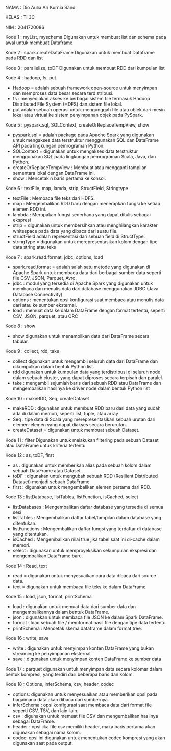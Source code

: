 NAMA : Dio Aulia Ari Kurnia Sandi

KELAS : TI 3C

NIM : 2041720086


Kode 1 : myList, myschema 
Digunakan untuk membuat list dan schema pada awal untuk membuat Dataframe

Kode 2 : spark.createDataFrame
Digunakan untuk membuat Dataframe pada RDD dan list

Kode 3 : parallelize, toDF
Digunakan untuk membuat RDD dari kumpulan list

Kode 4 : hadoop, fs, put
- Hadoop = adalah sebuah framework open-source untuk menyimpan dan memproses data besar secara terdistribusi.
- fs : menyediakan akses ke berbagai sistem file termasuk Hadoop Distributed File System (HDFS) dan sistem file lokal.
- put adalah sebuah operasi untuk mengunggah file atau objek dari mesin lokal atau virtual ke sistem penyimpanan objek pada PySpark.

Kode 5 : pyspark.sql, SQLContext, createOrReplaceTempView, show
- pyspark.sql = adalah package pada Apache Spark yang digunakan untuk mengakses data terstruktur menggunakan SQL dan DataFrame API pada lingkungan pemrograman Python.
- SQLContext = digunakan untuk mengakses data terstruktur menggunakan SQL pada lingkungan pemrograman Scala, Java, dan Python.
- createOrReplaceTempView : Membuat atau mengganti tampilan sementara lokal dengan DataFrame ini.
- show : Mencetak n baris pertama ke konsol.

Kode 6 : textFile, map, lamda, strip, StructField, Stringtype
- textFile : Membaca file teks dari HDFS.
- map : Mengembalikan RDD baru dengan menerapkan fungsi ke setiap elemen RDD ini.
- lambda : Merupakan fungsi sederhana yang dapat ditulis sebagai ekspresi
- strip = digunakan untuk membersihkan atau menghilangkan karakter whitespace pada data yang dibaca dari suatu file.
- structField adalah representasi dari sebuah field di StructType.
- stringType = digunakan untuk merepresentasikan kolom dengan tipe data string atau teks

Kode 7 : spark.read.format, jdbc, options, load
- spark.read.format = adalah salah satu metode yang digunakan di Apache Spark untuk membaca data dari berbagai sumber data seperti file CSV, JSON, Parquet, Avro.
- jdbc : modul yang tersedia di Apache Spark yang digunakan untuk membaca dan menulis data dari database menggunakan JDBC (Java Database Connectivity)
- options : menentukan opsi konfigurasi saat membaca atau menulis data dari atau ke sumber eksternal.
- load : memuat data ke dalam DataFrame dengan format tertentu, seperti CSV, JSON, parquet, atau ORC

Kode 8 : show
- show digunakan untuk menampilkan data dari DataFrame secara tabular.

Kode 9 : collect, rdd, take
- collect digunakan untuk mengambil seluruh data dari DataFrame dan dikumpulkan dalam bentuk Python list.
- rdd digunakan untuk kumpulan data yang terdistribusi di seluruh node dalam sebuah cluster, yang dapat diproses secara terpisah dan paralel.
- take : mengambil sejumlah baris dari sebuah RDD atau DataFrame dan mengembalikan hasilnya ke driver node dalam bentuk Python list

Kode 10 : makeRDD, Seq, createDataset
- makeRDD : digunakan untuk membuat RDD baru dari data yang sudah ada di dalam memori, seperti list, tuple, atau array
- Seq : tipe data di Scala yang merepresentasikan sebuah urutan dari elemen-elemen yang dapat diakses secara berurutan.
- createDataset = digunakan untuk membuat sebuah Dataset.

Kode 11 : filter
Digunakan untuk melakukan filtering pada sebuah Dataset atau DataFrame untuk kriteria tertentu

Kode 12 : as, toDF, first
- as : digunakan untuk memberikan alias pada sebuah kolom dalam sebuah DataFrame atau Dataset
- toDF : digunakan untuk mengubah sebuah RDD (Resilient Distributed Dataset) menjadi sebuah DataFrame
- first : digunakan untuk mengembalikan elemen pertama dari RDD.

Kode 13 : listDatabase, listTables, listFunction, isCached, select
- listDatabases : Mengembalikan daftar database yang tersedia di semua sesi
- listTables : Mengembalikan daftar tabel/tampilan dalam database yang ditentukan.
- listFunctions : Mengembalikan daftar fungsi yang terdaftar di database yang ditentukan.
- isCached : Mengembalikan nilai true jika tabel saat ini di-cache dalam memori.
- select : digunakan untuk memproyeksikan sekumpulan ekspresi dan mengembalikan DataFrame baru.

Kode 14 : Read, text
- read = digunakan untuk menyesuaikan cara data dibaca dari source data.
- text = digunakan untuk membaca file teks ke dalam DataFrame.

Kode 15 : load, json, format, printSchema
- load : digunakan untuk memuat data dari sumber data dan mengembalikannya dalam bentuk DataFrame.
- json : digunakan untuk membaca file JSON ke dalam Spark DataFrame.
- format : load sebuah file / memformat hasil file dengan tipe data tertentu
- printSchema : Mencetak skema dataframe dalam format tree.

Kode 16 : write, save
- write : digunakan untuk menyimpan konten DataFrame yang bukan streaming ke penyimpanan eksternal.
- save : digunakan untuk menyimpan konten DataFrame ke sumber data

Kode 17 : parquet
digunakan untuk menyimpan data secara kolomar dalam bentuk kompresi, yang terdiri dari beberapa baris dan kolom. 

Kode 18 : Options, inferSchema, csv, header, codec
- options: digunakan untuk menyesuaikan atau memberikan opsi pada bagaimana data akan dibaca dari sumbernya.
- inferSchema : opsi konfigurasi saat membaca data dari format file seperti CSV, TSV, dan lain-lain.
- csv : digunakan untuk memuat file CSV dan mengembalikan hasilnya sebagai DataFrame.
- header : opsi jika file csv memiliki header, maka baris pertama akan digunakan sebagai nama kolom.
- codec: opsi ini digunakan untuk menentukan codec kompresi yang akan digunakan saat pada output.
